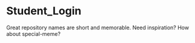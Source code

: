 # Student_Login
Great repository names are short and memorable. Need inspiration? How about special-meme?
